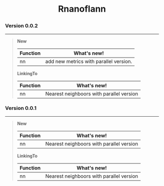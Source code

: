 <h1 align="center">

Rnanoflann

</h1>

### **Version 0.0.2**

------------------------------------------------------------------------

> **New**
>
> | Function | What's new!                              |
> |----------|------------------------------------------|
> | nn       | add new metrics with parallel version. |
>
> **LinkingTo**
>
> | Function | What's new!                              |
> |----------|------------------------------------------|
> | nn       | Nearest neighboors with parallel version |


### **Version 0.0.1**

------------------------------------------------------------------------

> **New**
>
> | Function | What's new!                              |
> |----------|------------------------------------------|
> | nn       | Nearest neighboors with parallel version |
>
> **LinkingTo**
>
> | Function | What's new!                              |
> |----------|------------------------------------------|
> | nn       | Nearest neighboors with parallel version |
